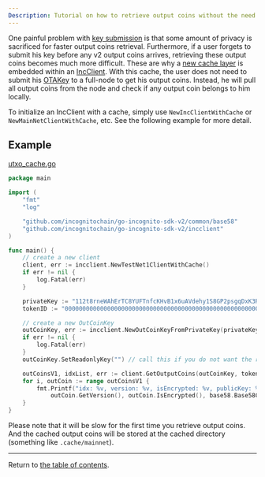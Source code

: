 ```yaml
---
Description: Tutorial on how to retrieve output coins without the need of key submission and cache them.
---
```


One painful problem with [key submission](./submit_key.md) is that some amount of privacy is sacrificed for faster output coins retrieval. Furthermore,
if a user forgets to submit his key before any v2 output coins arrives, retrieving these output coins becomes much more difficult. These are why
a [new cache layer](../../../incclient/coin_cache.go) is embedded within an [IncClient](../../../incclient/incclient.go). With this cache, the user does not need to submit his [OTAKey](./keys.md) to a full-node to get his
output coins. Instead, he will pull all output coins from the node and check if any output coin belongs to him locally.

To initialize an IncClient with a cache, simply use `NewIncClientWithCache` or `NewMainNetClientWithCache`, etc. See the following example for more detail.

## Example
[utxo_cache.go](../../code/accounts/utxo_cache/utxo_cache.go)
```go
package main

import (
	"fmt"
	"log"

	"github.com/incognitochain/go-incognito-sdk-v2/common/base58"
	"github.com/incognitochain/go-incognito-sdk-v2/incclient"
)

func main() {
	// create a new client
	client, err := incclient.NewTestNet1ClientWithCache()
	if err != nil {
		log.Fatal(err)
	}

	privateKey := "112t8rneWAhErTC8YUFTnfcKHvB1x6uAVdehy1S8GP2psgqDxK3RHouUcd69fz88oAL9XuMyQ8mBY5FmmGJdcyrpwXjWBXRpoWwgJXjsxi4j"
	tokenID := "0000000000000000000000000000000000000000000000000000000000000004"

	// create a new OutCoinKey
	outCoinKey, err := incclient.NewOutCoinKeyFromPrivateKey(privateKey)
	if err != nil {
		log.Fatal(err)
	}
	outCoinKey.SetReadonlyKey("") // call this if you do not want the remote full-node to decrypt your coin

	outCoinsV1, idxList, err := client.GetOutputCoins(outCoinKey, tokenID, 0)
	for i, outCoin := range outCoinsV1 {
		fmt.Printf("idx: %v, version: %v, isEncrypted: %v, publicKey: %v\n", idxList[i].Uint64(),
			outCoin.GetVersion(), outCoin.IsEncrypted(), base58.Base58Check{}.Encode(outCoin.GetPublicKey().ToBytesS(), 0x00))
	}
}
```
Please note that it will be slow for the first time you retrieve output coins. And the cached output coins will be stored at the cached directory (something like `.cache/mainnet`).

---
Return to [the table of contents](../../../README.md).